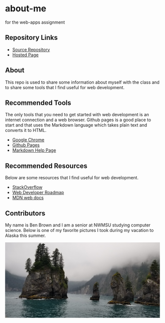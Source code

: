 # about-me
for the web-apps assignment

## Repository Links

- [Source Repository](https://github.com/BenB049/about-me)
- [Hosted Page](https://benb049.github.io/about-me/)

## About

This repo is used to share some information about myself with the class and to share some tools that I find useful for web development.

## Recommended Tools

The only tools that you need to get started with web development is an internet connection and a web browser. Github pages is a good place to start and that uses the Markdown language which takes plain text and converts it to HTML.

- [Google Chrome](https://www.google.com/chrome/?brand=CHBD&gclid=CjwKCAjwkqPrBRA3EiwAKdtwkz2xF5LUvOYhiah-lMifRULgPWuc0CFiOKccVcKN4ti7zPAsMKYn_BoCBXoQAvD_BwE&gclsrc=aw.ds)
- [Github Pages](https://pages.github.com/)
- [Markdown Help Page](https://help.github.com/en/articles/basic-writing-and-formatting-syntax)

## Recommended Resources

Below are some resources that I find useful for web development.

- [StackOverflow](https://stackoverflow.com/)
- [Web Developer Roadmap](https://github.com/kamranahmedse/developer-roadmap)
- [MDN web docs](https://developer.mozilla.org/en-US/docs/Learn)

## Contributors

My name is Ben Brown and I am a senior at NWMSU studying computer science. Below is one of my favorite pictures I took during my vacation to Alaska this summer.

![alaska pic](alaska-vacation-pic.jpg)
